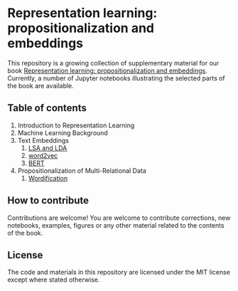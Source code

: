 # Representation learning: propositionalization and embeddings

This repository is a growing collection of supplementary material for our book [Representation learning: propositionalization and embeddings](). Currently, a number of Jupyter notebooks illustrating the selected parts of the book are available.

## Table of contents

1. Introduction to Representation Learning
2. Machine Learning Background
3. Text Embeddings
    1. [LSA and LDA](../master/Chapter3/LSA_LDA.ipynb)
    2. [word2vec](../master/Chapter3/word2vec.ipynb)
    3. [BERT](../master/Chapter3/BERT.ipynb)
4. Propositionalization of Multi-Relational Data
    1. [Wordification](../master/Chapter4/wordification.ipynb)


## How to contribute

Contributions are welcome! You are welcome to contribute corrections, new notebooks, examples, figures or any other material related to the contents of the book.

## License

The code and materials in this repository are licensed under the MIT license except where stated otherwise.
